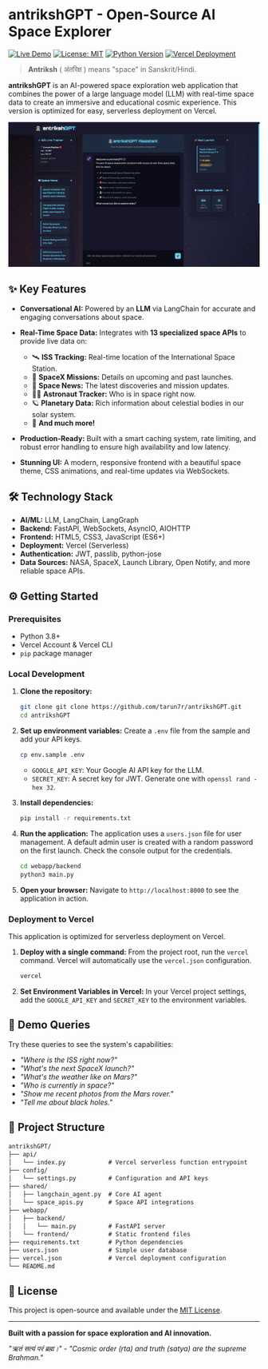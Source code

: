 # antrikshGPT - Open-Source AI Space Explorer

[![Live Demo](https://img.shields.io/badge/Live-Demo-brightgreen)](https://antrikshgpt.vercel.app/)
[![License: MIT](https://img.shields.io/badge/License-MIT-yellow.svg)](https://opensource.org/licenses/MIT)
[![Python Version](https://img.shields.io/badge/python-3.8+-blue.svg)](https://www.python.org/downloads/)
[![Vercel Deployment](https://img.shields.io/badge/deploy-vercel-black.svg)](https://vercel.com/)

> **Antriksh** ( अंतरिक्ष ) means "space" in Sanskrit/Hindi.

**antrikshGPT** is an AI-powered space exploration web application that combines the power of a large language model (LLM) with real-time space data to create an immersive and educational cosmic experience. This version is optimized for easy, serverless deployment on Vercel.

![antrikshGPT Demo](demo.png)

## ✨ Key Features

- **Conversational AI:** Powered by an **LLM** via LangChain for accurate and engaging conversations about space.
- **Real-Time Space Data:** Integrates with **13 specialized space APIs** to provide live data on:
  - 🛰️ **ISS Tracking:** Real-time location of the International Space Station.
  - 🚀 **SpaceX Missions:** Details on upcoming and past launches.
  - 📰 **Space News:** The latest discoveries and mission updates.
  - 🧑‍🚀 **Astronaut Tracker:** Who is in space right now.
  - 🪐 **Planetary Data:** Rich information about celestial bodies in our solar system.
  - 🔭 **And much more!**

- **Production-Ready:** Built with a smart caching system, rate limiting, and robust error handling to ensure high availability and low latency.
- **Stunning UI:** A modern, responsive frontend with a beautiful space theme, CSS animations, and real-time updates via WebSockets.

## 🛠️ Technology Stack

- **AI/ML:** LLM, LangChain, LangGraph
- **Backend:** FastAPI, WebSockets, AsyncIO, AIOHTTP
- **Frontend:** HTML5, CSS3, JavaScript (ES6+)
- **Deployment:** Vercel (Serverless)
- **Authentication:** JWT, passlib, python-jose
- **Data Sources:** NASA, SpaceX, Launch Library, Open Notify, and more reliable space APIs.

## ⚙️ Getting Started

### Prerequisites

- Python 3.8+
- Vercel Account & Vercel CLI
- `pip` package manager

### Local Development

1.  **Clone the repository:**
    ```bash
    git clone git clone https://github.com/tarun7r/antrikshGPT.git
    cd antrikshGPT
    ```

2.  **Set up environment variables:**
    Create a `.env` file from the sample and add your API keys.
    ```bash
    cp env.sample .env
    ```
    - `GOOGLE_API_KEY`: Your Google AI API key for the LLM.
    - `SECRET_KEY`: A secret key for JWT. Generate one with `openssl rand -hex 32`.

3.  **Install dependencies:**
    ```bash
    pip install -r requirements.txt
    ```

4.  **Run the application:**
    The application uses a `users.json` file for user management. A default admin user is created with a random password on the first launch. Check the console output for the credentials.
    ```bash
    cd webapp/backend
    python3 main.py
    ```

5.  **Open your browser:**
    Navigate to `http://localhost:8000` to see the application in action.

### Deployment to Vercel

This application is optimized for serverless deployment on Vercel.

1.  **Deploy with a single command:**
    From the project root, run the `vercel` command. Vercel will automatically use the `vercel.json` configuration.
    ```bash
    vercel
    ```

2.  **Set Environment Variables in Vercel:**
    In your Vercel project settings, add the `GOOGLE_API_KEY` and `SECRET_KEY` to the environment variables.

## 🚀 Demo Queries

Try these queries to see the system's capabilities:

- *"Where is the ISS right now?"*
- *"What's the next SpaceX launch?"*
- *"What's the weather like on Mars?"*
- *"Who is currently in space?"*
- *"Show me recent photos from the Mars rover."*
- *"Tell me about black holes."*

## 📁 Project Structure

```
antrikshGPT/
├── api/
│   └── index.py            # Vercel serverless function entrypoint
├── config/
│   └── settings.py         # Configuration and API keys
├── shared/
│   ├── langchain_agent.py  # Core AI agent
│   └── space_apis.py       # Space API integrations
├── webapp/
│   ├── backend/
│   │   └── main.py         # FastAPI server
│   └── frontend/           # Static frontend files
├── requirements.txt        # Python dependencies
├── users.json              # Simple user database
├── vercel.json             # Vercel deployment configuration
└── README.md
```

## 📜 License

This project is open-source and available under the [MIT License](LICENSE).

---

**Built with a passion for space exploration and AI innovation.**

*"ऋतं सत्यं परं ब्रह्म।" - "Cosmic order (ṛta) and truth (satya) are the supreme Brahman."*
